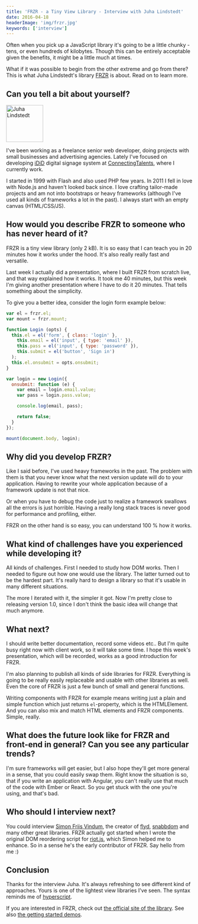 ```yaml
---
title: 'FRZR - a Tiny View Library - Interview with Juha Lindstedt'
date: 2016-04-18
headerImage: 'img/frzr.jpg'
keywords: ['interview']
---
```


Often when you pick up a JavaScript library it's going to be a little chunky - tens, or even hundreds of kilobytes. Though this can be entirely acceptable given the benefits, it might be a little much at times.

What if it was possible to begin from the other extreme and go from there? This is what Juha Lindstedt's library [FRZR](https://frzr.js.org) is about. Read on to learn more.

## Can you tell a bit about yourself?

<p>
<span class="author">
  <img src="https://www.gravatar.com/avatar/46846cd7fc5658dbae2c7a8998b394dc?s=200" alt="Juha Lindstedt" class='author' width='100' height='100' />
</span>

I've been working as a freelance senior web developer, doing projects with small businesses and advertising agencies. Lately I've focused on developing [iDiD](http://www.idid.fi) digital signage system at [ConnectingTalents](http://www.talents.fi), where I currently work.
</p>

I started in 1999 with Flash and also used PHP few years. In 2011 I fell in love with Node.js and haven't looked back since. I love crafting tailor-made projects and am not into bootstraps or heavy frameworks (although I've used all kinds of frameworks a lot in the past). I always start with an empty canvas (HTML/CSS/JS).

## How would you describe FRZR to someone who has never heard of it?

FRZR is a tiny view library (only 2 kB). It is so easy that I can teach you in 20 minutes how it works under the hood. It's also really really fast and versatile.

Last week I actually did a presentation, where I built FRZR from scratch live, and that way explained how it works. It took me 40 minutes, but this week I'm giving another presentation where I have to do it 20 minutes. That tells something about the simplicity.

To give you a better idea, consider the login form example below:

```javascript
var el = frzr.el;
var mount = frzr.mount;

function Login (opts) {
  this.el = el('form', { class: 'login' },
    this.email = el('input', { type: 'email' }),
    this.pass = el('input', { type: 'password' }),
    this.submit = el('button', 'Sign in')
  );
  this.el.onsubmit = opts.onsubmit;
}

var login = new Login({
  onsubmit: function (e) {
    var email = login.email.value;
    var pass = login.pass.value;

    console.log(email, pass);

    return false;
  }
});

mount(document.body, login);
```

## Why did you develop FRZR?

Like I said before, I've used heavy frameworks in the past. The problem with them is that you never know what the next version update will do to your application. Having to rewrite your whole application because of a framework update is not that nice.

Or when you have to debug the code just to realize a framework swallows all the errors is just horrible. Having a really long stack traces is never good for performance and profiling, either.

FRZR on the other hand is so easy, you can understand 100 % how it works.

## What kind of challenges have you experienced while developing it?

All kinds of challenges. First I needed to study how DOM works. Then I needed to figure out how one would use the library. The latter turned out to be the hardest part. It's really hard to design a library so that it's usable in many different situations.

The more I iterated with it, the simpler it got. Now I'm pretty close to releasing version 1.0, since I don't think the basic idea will change that much anymore.

## What next?

I should write better documentation, record some videos etc.. But I'm quite busy right now with client work, so it will take some time. I hope this week's presentation, which will be recorded, works as a good introduction for FRZR.

I'm also planning to publish all kinds of side libraries for FRZR. Everything is going to be really easily replaceable and usable with other libraries as well. Even the core of FRZR is just a few bunch of small and general functions.

Writing components with FRZR for example means writing just a plain and simple function which just returns `el`-property, which is the HTMLElement. And you can also mix and match HTML elements and FRZR components. Simple, really.

## What does the future look like for FRZR and front-end in general? Can you see any particular trends?

I'm sure frameworks will get easier, but I also hope they'll get more general in a sense, that you could easily swap them. Right know the situation is so, that if you write an application with Angular, you can't really use that much of the code with Ember or React. So you get stuck with the one you're using, and that's bad.

## Who should I interview next?

You could interview [Simon Friis Vindum](https://github.com/paldepind), the creator of [flyd](https://github.com/paldepind/flyd), [snabbdom](https://github.com/paldepind/snabbdom) and many other great libraries. FRZR actually got started when I wrote the original DOM reordering script for [riot.js](http://riotjs.com), which Simon helped me to enhance. So in a sense he's the early contributor of FRZR. Say hello from me :)

## Conclusion

Thanks for the interview Juha. It's always refreshing to see different kind of approaches. Yours is one of the lightest view libraries I've seen. The syntax reminds me of [hyperscript](https://github.com/dominictarr/hyperscript).

If you are interested in FRZR, check out [the official site of the library](https://frzr.js.org). See also [the getting started demos](https://codepen.io/collection/XKwVMG/).
